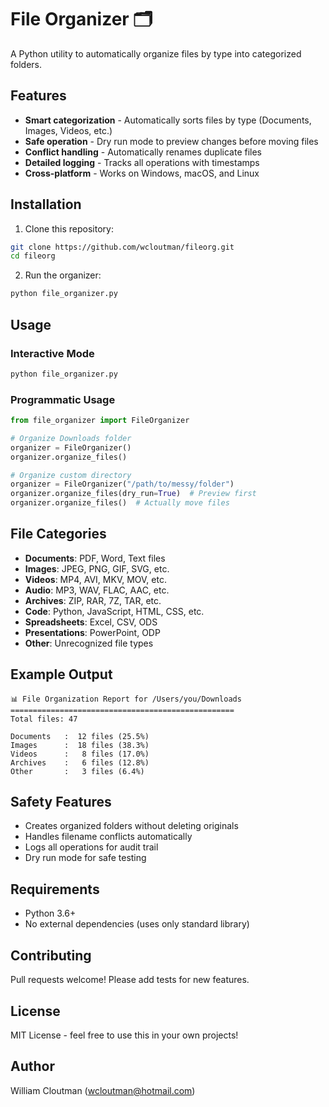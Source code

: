 # File Organizer 🗂️

A Python utility to automatically organize files by type into categorized folders.

## Features

- **Smart categorization** - Automatically sorts files by type (Documents, Images, Videos, etc.)
- **Safe operation** - Dry run mode to preview changes before moving files
- **Conflict handling** - Automatically renames duplicate files
- **Detailed logging** - Tracks all operations with timestamps
- **Cross-platform** - Works on Windows, macOS, and Linux

## Installation

1. Clone this repository:
```bash
git clone https://github.com/wcloutman/fileorg.git
cd fileorg
```

2. Run the organizer:
```bash
python file_organizer.py
```

## Usage

### Interactive Mode
```bash
python file_organizer.py
```

### Programmatic Usage
```python
from file_organizer import FileOrganizer

# Organize Downloads folder
organizer = FileOrganizer()
organizer.organize_files()

# Organize custom directory
organizer = FileOrganizer("/path/to/messy/folder")
organizer.organize_files(dry_run=True)  # Preview first
organizer.organize_files()  # Actually move files
```

## File Categories

- **Documents**: PDF, Word, Text files
- **Images**: JPEG, PNG, GIF, SVG, etc.
- **Videos**: MP4, AVI, MKV, MOV, etc.
- **Audio**: MP3, WAV, FLAC, AAC, etc.
- **Archives**: ZIP, RAR, 7Z, TAR, etc.
- **Code**: Python, JavaScript, HTML, CSS, etc.
- **Spreadsheets**: Excel, CSV, ODS
- **Presentations**: PowerPoint, ODP
- **Other**: Unrecognized file types

## Example Output

```
📊 File Organization Report for /Users/you/Downloads
==================================================
Total files: 47

Documents   :  12 files (25.5%)
Images      :  18 files (38.3%)
Videos      :   8 files (17.0%)
Archives    :   6 files (12.8%)
Other       :   3 files (6.4%)
```

## Safety Features

- Creates organized folders without deleting originals
- Handles filename conflicts automatically
- Logs all operations for audit trail
- Dry run mode for safe testing

## Requirements

- Python 3.6+
- No external dependencies (uses only standard library)

## Contributing

Pull requests welcome! Please add tests for new features.

## License

MIT License - feel free to use this in your own projects!

## Author

William Cloutman (wcloutman@hotmail.com)